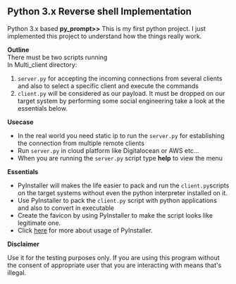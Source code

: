 ## Python 3.x Reverse shell Implementation
Python 3.x based **py_prompt>>** This is my first python project.
I just implemented this project to understand how the things really work.<br />

**Outline** <br />
There must be two scripts running<br />
In Multi_client directory:
1. ```server.py``` for accepting the incoming connections from several clients and also to select a specific client and execute the commands
2. ```client.py``` will be considered as our payload. It must be dropped on our target system by performing some social engineering take a look at the essentials below.

**Usecase** <br />
* In the real world you need static ip to run the ```server.py``` for establishing the connection from multiple remote clients
* Run ```server.py``` in cloud platform like Digitalocean or AWS etc...
* When you are running the ```server.py``` script type __help__ to view the menu

**Essentials** <br />
* PyInstaller will makes the life easier to pack and run the ```client.py```scripts on the target systems without even the python interpreter installed on it.
* Use PyInstaller to pack the ```client.py``` script with python applications and also to convert in executable
* Create the favicon by using PyInstaller to make the script looks like legitimate one.
* Click [here](https://pyinstaller.readthedocs.io/en/stable/usage.html) for more about usage of PyInstaller. 


**Disclaimer**<br />

Use it for the testing purposes only. If you are using this program without the consent of appropriate user that you are interacting with means
that's illegal. 

